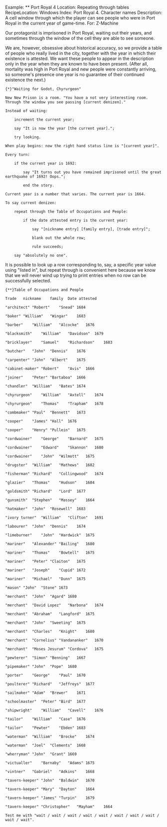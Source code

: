 Example: ** Port Royal 4
Location: Repeating through tables
RecipeLocation: Windows
Index: Port Royal 4. Character names
Description: A cell window through which the player can see people who were in Port Royal in the current year of game-time.
For: Z-Machine

  
Our protagonist is imprisoned in Port Royal, waiting out their years, and sometimes through the window of the cell they are able to see someone.

  
We are, however, obsessive about historical accuracy, so we provide a table of people who really lived in the city, together with the year in which their existence is attested. We want these people to appear in the description only in the year when they are known to have been present. (After all, mortality was high in Port Royal and new people were constantly arriving, so someone's presence one year is no guarantee of their continued existence the next.)

  

``` inform7
{*}"Waiting for Godot, Chyrurgeon"

New New Prison is a room. "You have a not very interesting room. Through the window you see passing [current denizen]."

Instead of waiting:

	increment the current year;

	say "It is now the year [the current year].";

	try looking.

When play begins: now the right hand status line is "[current year]".

Every turn:

	if the current year is 1692:

		say "It turns out you have remained imprisoned until the great earthquake of 1692! Oops.";

		end the story.

Current year is a number that varies. The current year is 1664.

To say current denizen:

	repeat through the Table of Occupations and People:

		if the date attested entry is the current year:

			say "[nickname entry] [family entry], [trade entry]";

			blank out the whole row;

			rule succeeds;

	say "absolutely no one".
```

  
It is possible to look up a row corresponding to, say, a specific year value using "listed in", but repeat through is convenient here because we know that we will never wind up trying to print entries when no row can be successfully selected.

  

``` inform7
{**}Table of Occupations and People

Trade	nickname	family	Date attested

"architect"	"Robert"	"Snead"	1684

"baker"	"William"	"Wingar"	1683

"barber"	"William"	"Alcocke"	1676

"blacksmith"	"William"	"Davidson"	1679

"bricklayer"	"Samuel"	"Richardson"	1683

"butcher"	"John"	"Dennis"	1676

"carpenter"	"John"	"Albert"	1675

"cabinet-maker"	"Robert"	"Avis"	1666

"joiner"	"Peter"	"Bartaboa"	1666

"chandler"	"William"	"Bates"	1674

"chyrurgeon"	"William"	"Axtell"	1674

"chyrurgeon"	"Thomas"	"Trapham"	1678

"combmaker"	"Paul"	"Bennett"	1673

"cooper"	"James"	"Hall"	1676

"cooper"	"Henry"	"Pullein"	1675

"cordwainer"	"George"	"Barnard"	1675

"cordwainer"	"Edward"	"Skannon"	1680

"cordwainer"	"John"	"Wilmott"	1675

"drugster"	"William"	"Mathews"	1682

"fisherman"	"Richard"	"Collingwood"	1674

"glazier"	"Thomas"	"Hudson"	1684

"goldsmith"	"Richard"	"Lord"	1677

"gunsmith"	"Stephen"	"Massey"	1664

"hatmaker"	"John"	"Rosewell"	1683

"ivory turner"	"William"	"Clifton"	1691

"labourer"	"John"	"Dennis"	1674

"limeburner"	"John"	"Hardwick"	1675

"mariner"	"Alexander"	"Bailing"	1680

"mariner"	"Thomas"	"Bowtell"	1675

"mariner"	"Peter"	"Claiton"	1675

"mariner"	"Joseph"	"Cupid"	1672

"mariner"	"Michael"	"Dunn"	1675

"mason"	"John"	"Stone"	1673

"merchant"	"John"	"Agard"	1680

"merchant"	"David Lopez"	"Narbona"	1674

"merchant"	"Abraham"	"Langford"	1675

"merchant"	"John"	"Sweeting"	1675

"merchant"	"Charles"	"Knight"	1680

"merchant"	"Cornelius"	"Vandananker"	1670

"merchant"	"Moses Jesurum"	"Cordova"	1675

"pewterer"	"Simon"	"Benning"	1667

"pipemaker"	"John"	"Pope"	1680

"porter"	"George"	"Paul"	1670

"poulterer"	"Richard"	"Jeffreys"	1677

"sailmaker"	"Adam"	"Brewer"	1671

"schoolmaster"	"Peter"	"Bird"	1677

"shipwright"	"William"	"Cavell"	1676

"tailor"	"William"	"Case"	1676

"tailor"	"Pewter"	"Ebden"	1683

"waterman"	"William"	"Brocke"	1674

"waterman"	"Joel"	"Clements"	1668

"wherryman"	"John"	"Grant"	1669

"victualler"	"Barnaby"	"Adams"	1675

"vintner"	"Gabriel"	"Adkins"	1668

"tavern-keeper"	"John"	"Baldwin"	1670

"tavern-keeper"	"Mary"	"Dayton"	1664

"tavern-keeper"	"James"	"Turpin"	1679

"tavern-keeper"	"Christopher"	"Mayham"	1664

Test me with "wait / wait / wait / wait / wait / wait / wait / wait / wait / wait".
```

